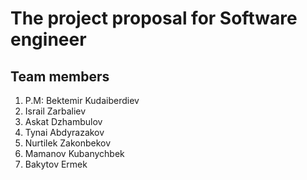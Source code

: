 # The project proposal for Software engineer
 ## Team members ##
 1. P.M: Bektemir Kudaiberdiev
 2. Israil Zarbaliev
 3. Askat Dzhambulov
 4. Tynai Abdyrazakov
 5. Nurtilek Zakonbekov
 6. Mamanov Kubanychbek
 7. Bakytov Ermek

